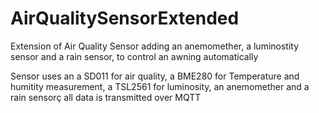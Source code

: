 # AirQualitySensorExtended
Extension of Air Quality Sensor adding an anemomether, a luminostity sensor and a rain sensor, to control an awning automatically

Sensor uses an a SD011 for air quality, a BME280 for Temperature and humitity measurement, a TSL2561 for luminosity, an anemomether and a rain sensorç
all data is transmitted over MQTT
